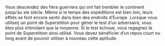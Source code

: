 ﻿---
id: origins_fr.md#héritier-des-vikings
name: Héritier des vikings
---
Vous descendez des fiers guerriers qui ont fait trembler le continent jusqu’au xie siècle. Même si le temps des expéditions est bien loin, leurs effets se font encore sentir dans bien des endroits d’Europe. Lorsque vous utilisez un point de Superstition pour gêner le test d’un adversaire, vous êtes plus intimidant que la moyenne. Si le test échoue, vous regagnez le point de Superstition ainsi utilisé. Vous devez bénéficier d’un repos court ou long avant de pouvoir utiliser à nouveau cette aptitude.


